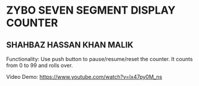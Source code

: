 # ZYBO SEVEN SEGMENT DISPLAY COUNTER
## SHAHBAZ HASSAN KHAN MALIK

Functionality: Use push button to pause/resume/reset the counter. It counts from 0 to 99 and rolls over.

Video Demo: https://www.youtube.com/watch?v=Ix47py0M_ns



